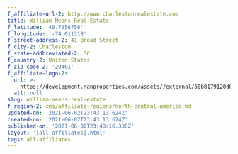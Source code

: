 ```yaml
---
f_affiliate-url-2: http://www.charlestonrealestate.com
title: William Means Real Estate
f_latitude: '40.7056756'
f_longitude: '-74.011318'
f_street-address-2: 41 Broad Street­
f_city-2: Charleston­
f_state-addbreviated-2: SC­
f_country-2: United States
f_zip-code-2: '29401'
f_affiliate-logo-2:
  url: >-
    https://development.nanproperties.com/assets//external/60b8179120d0668a69f01c4d_6081e58e12b52f52e609808b_60785a72fc408476fd8a8113_content_wmre_2011_logo_long_green-blk__1_.jpeg
  alt: null
slug: william-means-real-estate
f_region-2: cms/affiliate-regions/north-central-america.md
updated-on: '2021-06-02T23:43:13.624Z'
created-on: '2021-06-02T23:43:13.624Z'
published-on: '2021-06-02T23:48:16.338Z'
layout: '[all-affiliates].html'
tags: all-affiliates
---
```



